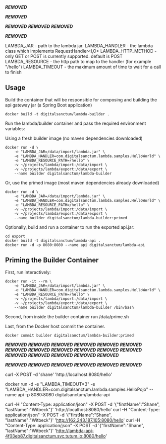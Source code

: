 
***REMOVED***

***REMOVED***

***REMOVED***
***REMOVED***
***REMOVED***

***REMOVED***

LAMBDA_JAR - path to the lambda jar.
LAMBDA_HANDLER - the lambda class which implements RequestHandler<I,O>
LAMBDA_HTTP_METHOD - only GET or POST is currently supported. default is POST
LAMBDA_RESOURCE - the http path to map to the handler (for example "/hello")
LAMBDA_TIMEOUT - the maximum amount of time to wait for a call to finish


## Usage

Build the container that will be responsible for composing and building the api gateway jar (a Spring Boot application)

    docker build -t digitalsanctum/lambda-builder .

Run the lambda/builder container and pass the required environment variables:

Using a fresh builder image (no maven dependencies downloaded)

    docker run -d \
        -e "LAMBDA_JAR=/data/import/lambda.jar" \
        -e "LAMBDA_HANDLER=com.digitalsanctum.lambda.samples.HelloWorld" \
        -e "LAMBDA_RESOURCE_PATH=/hello" \
        -v ~/projects/lambda/import:/data/import \
        -v ~/projects/lambda/export:/data/export \
        --name builder digitalsanctum/lambda-builder

Or, use the primed image (most maven dependencies already downloaded)

    docker run -d \
        -e "LAMBDA_JAR=/data/import/lambda.jar" \
        -e "LAMBDA_HANDLER=com.digitalsanctum.lambda.samples.HelloWorld" \
        -e "LAMBDA_RESOURCE_PATH=/hello" \
        -v ~/projects/lambda/import:/data/import \
        -v ~/projects/lambda/export:/data/export \
        --name builder digitalsanctum/lambda-builder:primed


Optionally, build and run a container to run the exported api.jar:

    cd export
    docker build -t digitalsanctum/lambda-api .
    docker run -d -p 8080:8080 --name api digitalsanctum/lambda-api


## Priming the Builder Container

First, run interactively:

    docker run -it --rm \
        -e "LAMBDA_JAR=/data/import/lambda.jar" \
        -e "LAMBDA_HANDLER=com.digitalsanctum.lambda.samples.HelloWorld" \
        -e "LAMBDA_RESOURCE_PATH=/hello" \
        -v ~/projects/lambda/import:/data/import \
        -v ~/projects/lambda/export:/data/export \
        --name builder digitalsanctum/lambda-builder /bin/bash

Second, from inside the builder container run /data/prime.sh

Last, from the Docker host commit the container.

    docker commit builder digitalsanctum/lambda-builder:primed



***REMOVED***
***REMOVED***
***REMOVED***
***REMOVED***
***REMOVED***
***REMOVED***
***REMOVED***
***REMOVED***
***REMOVED***
***REMOVED***
***REMOVED***
***REMOVED***
***REMOVED***
***REMOVED***
***REMOVED***
***REMOVED***
***REMOVED***

***REMOVED***
***REMOVED***
***REMOVED***
***REMOVED***
***REMOVED***
***REMOVED***


curl -X POST -d 'shane' 'http://localhost:8080/hello'


docker run -d -e "LAMBDA_TIMEOUT=3" -e "LAMBDA_HANDLER=com.digitalsanctum.lambda.samples.HelloPojo" --name api -p 8080:8080 digitalsanctum/lambda-api

curl -H "Content-Type: application/json" -X POST -d '{"firstName":"Shane", "lastName":"Witbeck"}' 'http://localhost:8080/hello'
curl -H "Content-Type: application/json" -X POST -d '{"firstName":"Shane", "lastName":"Witbeck"}' 'http://162.243.187.105:8080/hello'
curl -H "Content-Type: application/json" -X POST -d '{"firstName":"Shane", "lastName":"Witbeck"}' 'http://lambda-api-4f03eb87.digitalsanctum.svc.tutum.io:8080/hello'

